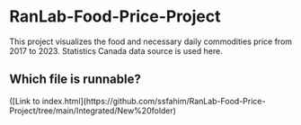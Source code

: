 # RanLab-Food-Price-Project
 This project visualizes the food and necessary daily commodities price from 2017 to 2023. Statistics Canada data source is used here.
 <h2>Which file is runnable?</h2>
([Link to index.html](https://github.com/ssfahim/RanLab-Food-Price-Project/tree/main/Integrated/New%20folder)

